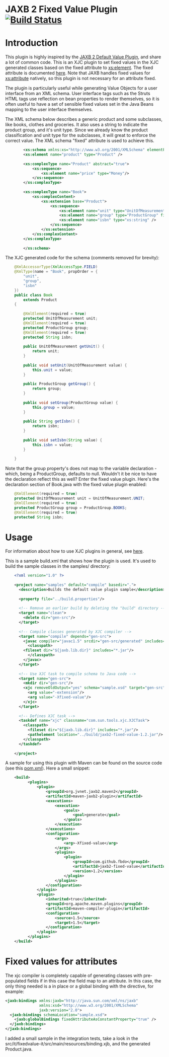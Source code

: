 JAXB 2 Fixed Value Plugin [![Build Status](https://buildhive.cloudbees.com/job/fbdo/job/jaxb2-fixed-value/badge/icon)](https://buildhive.cloudbees.com/job/fbdo/job/jaxb2-fixed-value/)
=================

# Introduction

This plugin is highly inspired by the [JAXB 2 Default Value Plugin](https://java.net/projects/jaxb2-commons/pages/Default-Value), and share a lot of common code. This is an XJC plugin to set fixed values in the XJC generated classes based on the fixed attribute to <xs:element>. The fixed attribute is documented [here](http://www.w3.org/TR/xmlschema-0/#OccurrenceConstraints). Note that JAXB handles fixed values for <xs:attribute> natively, so this plugin is not necessary for an attribute fixed.


The plugin is particularly useful while generating Value Objects for a user interface from an XML schema. User interface tags such as the Struts HTML tags use reflection on bean properties to render themselves, so it is often useful to have a set of sensible fixed values set in the Java Beans mapping to the user interface themselves.

The XML schema below describes a generic product and some subclasses, like books, clothes and groceries. It also uses a string to indicate the product group, and it's unit type. Since we already know the product classification and unit type for the subclasses, it will great to enforce the correct value. The XML schema "fixed" attribute is used to achieve this.

```xml
        <xs:schema xmlns:xs="http://www.w3.org/2001/XMLSchema" elementFormDefault="qualified">
        <xs:element name="product" type="Product" />
        
        <xs:complexType name="Product" abstract="true">
            <xs:sequence>
                <xs:element name="price" type="Money"/>
            </xs:sequence>
        </xs:complexType>
        
        <xs:complexType name="Book">
            <xs:complexContent>
                <xs:extension base="Product">
                    <xs:sequence>
                        <xs:element name="unit" type="UnitOfMeasurement" fixed="unit" />
                        <xs:element name="group" type="ProductGroup" fixed="Books"/>
                        <xs:element name="isbn" type="xs:string" />
                    </xs:sequence>
                </xs:extension>
            </xs:complexContent>
        </xs:complexType>
                
        </xs:schema>
```

The XJC generated code for the schema (comments removed for brevity):


```java
    @XmlAccessorType(XmlAccessType.FIELD)
    @XmlType(name = "Book", propOrder = {
        "unit",
        "group",
        "isbn"
    })
    public class Book
        extends Product
    {
    
        @XmlElement(required = true)
        protected UnitOfMeasurement unit;
        @XmlElement(required = true)
        protected ProductGroup group;
        @XmlElement(required = true)
        protected String isbn;
    
        public UnitOfMeasurement getUnit() {
            return unit;
        }
    
        public void setUnit(UnitOfMeasurement value) {
            this.unit = value;
        }
    
        public ProductGroup getGroup() {
            return group;
        }
    
        public void setGroup(ProductGroup value) {
            this.group = value;
        }
    
        public String getIsbn() {
            return isbn;
        }
    
        public void setIsbn(String value) {
            this.isbn = value;
        }
    
    }
```

Note that the group property's does not map to the variable declaration - which, being a ProductGroup, defaults to null. Wouldn't it be nice to have the declaration reflect this as well? Enter the fixed value plugin. Here's the declaration section of Book.java with the fixed value plugin enabled:

```java
    @XmlElement(required = true)
    protected UnitOfMeasurement unit = UnitOfMeasurement.UNIT;
    @XmlElement(required = true)
    protected ProductGroup group = ProductGroup.BOOKS;
    @XmlElement(required = true)
    protected String isbn;
```

# Usage

For information about how to use XJC plugins in general, see [here](http://weblogs.java.net/blog/kohsuke/archive/2005/06/writing_a_plugi.html).

This is a sample build.xml that shows how the plugin is used. It's used to build the sample classes in the samples/ directory:

```xml
    <?xml version="1.0" ?>
    
    <project name="samples" default="compile" basedir=".">
      <description>Builds the default value plugin sample</description>
    
      <property file="../build.properties"/>
    
      <!-- Remove an earlier build by deleting the "build" directory -->
      <target name="clean">
        <delete dir="gen-src"/>
      </target>
    
      <!-- Compile classes generated by XJC compiler -->
      <target name="compile" depends="gen-src">
        <javac compiler="javac1.5" srcdir="gen-src/generated" includes="*.java">
          <classpath>
    	<fileset dir="${jaxb.lib.dir}" includes="*.jar"/>
          </classpath>
        </javac>
      </target>
    
      <!-- Use XJC task to compile schema to Java code -->
      <target name="gen-src">
        <mkdir dir="gen-src"/>
        <xjc removeOldOutput="yes" schema="sample.xsd" target="gen-src">
          <arg value="-extension"/>
          <arg value="-Xfixed-value"/>
        </xjc>
      </target>
      
      <!-- Defines XJC task -->
      <taskdef name="xjc" classname="com.sun.tools.xjc.XJCTask">
        <classpath>
          <fileset dir="${jaxb.lib.dir}" includes="*.jar"/>
          <pathelement location="../build/jaxb2-fixed-value-1.2.jar"/>
        </classpath>
      </taskdef>
    
    </project>
```

A sample for using this plugin with Maven can be found on the source code (see this [pom.xml](https://github.com/fbdo/jaxb2-fixed-value/blob/master/src/it/fixedvalue-it/pom.xml)). Here a small snippet:

```xml
    <build>
          <plugins>
              <plugin>
                  <groupId>org.jvnet.jaxb2.maven2</groupId>
                  <artifactId>maven-jaxb2-plugin</artifactId>
                  <executions>
                      <execution>
                          <goals>
                              <goal>generate</goal>
                          </goals>
                      </execution>
                  </executions>
                  <configuration>
                      <args>
                          <arg>-Xfixed-value</arg>
                      </args>
                      <plugins>
                          <plugin>
                              <groupId>com.github.fbdo</groupId>
                              <artifactId>jaxb2-fixed-value</artifactId>
                              <version>1.2</version>
                          </plugin>
                      </plugins>
                  </configuration>
              </plugin>
              <plugin>
                  <inherited>true</inherited>
                  <groupId>org.apache.maven.plugins</groupId>
                  <artifactId>maven-compiler-plugin</artifactId>
                  <configuration>
                      <source>1.5</source>
                      <target>1.5</target>
                  </configuration>
              </plugin>
          </plugins>
    </build>
```

# Fixed values for attributes

The xjc compiler is completely capable of generating classes with pre-populated fields if in this case the field map to an attribute. In this case, the only thing needed is a in place or a global binding with the directive, for example:

```xml
<jaxb:bindings xmlns:jaxb="http://java.sun.com/xml/ns/jaxb"
               xmlns:xsd="http://www.w3.org/2001/XMLSchema" 
               jaxb:version="2.0">
  <jaxb:bindings schemaLocation="sample.xsd">
    <jaxb:globalBindings fixedAttributeAsConstantProperty="true" />
  </jaxb:bindings>
</jaxb:bindings>
```

I added a small sample in the integration tests, take a look in the src/it/fixedvalue-it/src/main/resources/binding.xjb, and the generated Product.java.
